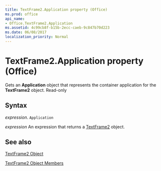 ```yaml
---
title: TextFrame2.Application property (Office)
ms.prod: office
api_name:
- Office.TextFrame2.Application
ms.assetid: 4c99cb8f-b15b-2ecc-caeb-9c847b70d223
ms.date: 06/08/2017
localization_priority: Normal
---
```



# TextFrame2.Application property (Office)

Gets an  **Application** object that represents the container application for the **TextFrame2** object. Read-only


## Syntax

_expression_. `Application`

 _expression_ An expression that returns a [TextFrame2](Office.TextFrame2.md) object.


## See also


[TextFrame2 Object](Office.TextFrame2.md)



[TextFrame2 Object Members](./overview/Library-Reference/textframe2-members-office.md)


